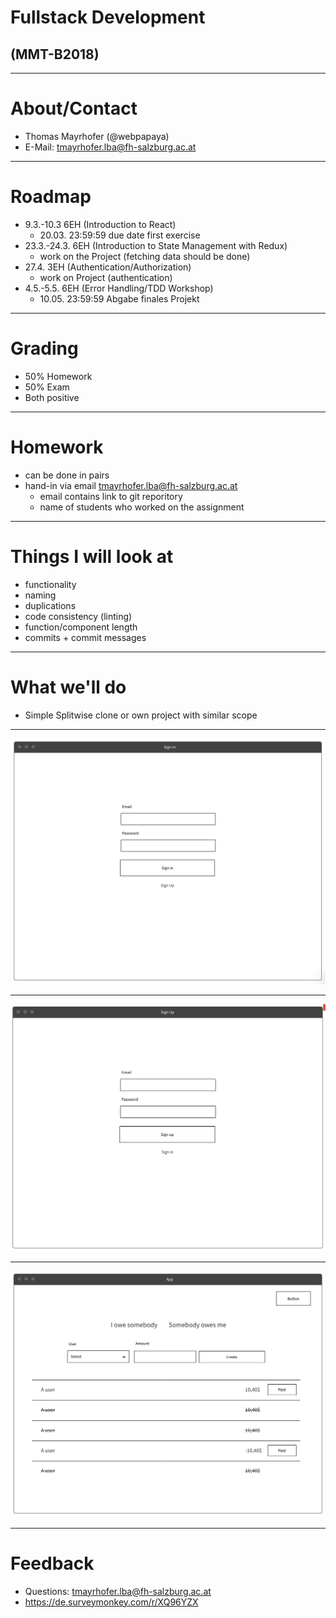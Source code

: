 # Fullstack Development

## (MMT-B2018)

---

# About/Contact

- Thomas Mayrhofer (@webpapaya)
- E-Mail: tmayrhofer.lba@fh-salzburg.ac.at

---

# Roadmap

- 9.3.-10.3 6EH (Introduction to React)
  - 20.03. 23:59:59 due date first exercise
- 23.3.-24.3. 6EH (Introduction to State Management with Redux)
  - work on the Project (fetching data should be done)
- 27.4. 3EH (Authentication/Authorization)
  - work on Project (authentication)
- 4.5.-5.5. 6EH (Error Handling/TDD Workshop)
  - 10.05. 23:59:59 Abgabe finales Projekt


---

# Grading

- 50% Homework
- 50% Exam
- Both positive

---

# Homework

- can be done in pairs
- hand-in via email tmayrhofer.lba@fh-salzburg.ac.at
  - email contains link to git reporitory
  - name of students who worked on the assignment

----

# Things I will look at

- functionality
- naming
- duplications
- code consistency (linting)
- function/component length
- commits + commit messages

----

# What we'll do

- Simple Splitwise clone or own project with similar scope

----

![sign_in](assets/sign_in_wireframe.png)

----

![sign_up](assets/sign_up_wireframe.png)

----

![app](assets/app_wireframe.png)


---

# Feedback

- Questions: tmayrhofer.lba@fh-salzburg.ac.at
- <https://de.surveymonkey.com/r/XQ96YZX>
